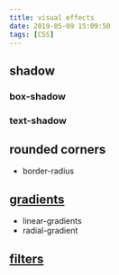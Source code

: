 ```yaml
---
title: visual effects
date: 2019-05-09 15:09:50
tags: [CSS]
---
```


## shadow

### box-shadow

### text-shadow

## rounded corners

- border-radius

## [gradients](https://developer.mozilla.org/en-US/docs/Web/CSS/CSS_Images/Using_CSS_gradients)

- linear-gradients
- radial-gradient

## [filters](https://developer.mozilla.org/en-US/docs/Web/CSS/filter)